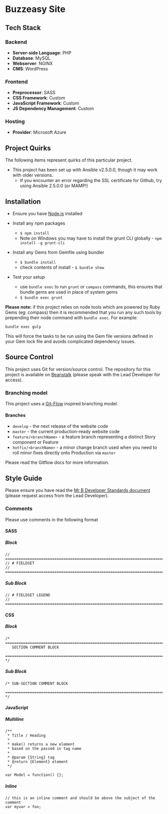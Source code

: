 # Buzzeasy Site

## Tech Stack

### Backend
* __Server-side Language__: PHP
* __Database__: MySQL
* __Webserver__: NGINX
* __CMS__: WordPress

### Frontend
* __Preprocessor__: SASS
* __CSS Framework__: Custom
* __JavaScript Framework__: Custom
* __JS Dependency Management__: Custom

### Hosting
* __Provider__: Microsoft Azure



## Project Quirks

The following items represent quirks of this particular project. 

* This project has been set up with Ansible v2.5.0.0, though it may work with older versions.
    * If you encounter an error regarding the SSL certificate for Github, try using Ansible 2.5.0.0 (or MAMP!)

## Installation

* Ensure you have [Node.js](http://nodejs.org/download/) installed
* Install any npm packages
  * `$ npm install`
  * Note on Windows you may have to install the grunt CLI globally - `npm install -g grunt-cli`

* Install any Gems from Gemfile using bundler 
  * `$ bundle install`
  * check contents of install - `$ bundle show`

* Test your setup
  * use `bundle exec` to run `grunt` or `compass` commands, this ensures that bundle gems are used in place of system gems
  * `$ bundle exec grunt`

__Please note:__ if this project relies on node tools which are powered by Ruby Gems (eg: compass) then it is recommended that you run any such tools by prepending their node command with `bundle exec`. For example:

````
bundle exec gulp
````

This will force the tasks to be run using the Gem file versions defined in your Gem lock file and avoids complicated dependency issues.



## Source Control

This project uses Git for version/source control. The repository for this project is available on [Beanstalk](https://mrbandfriends.beanstalkapp.com/buzzeasy) (please speak with the Lead Developer for access).

### Branching model

This project uses a [Git-Flow](https://www.atlassian.com/git/tutorials/comparing-workflows/gitflow-workflow/) inspired branching model. 

#### Branches 
* `develop` - the next release of the website code
* `master` - the current production-ready website code
* `feature/<branchName>` - a feature branch representing a distinct Story component or Feature
* `hotfix/<branchName>` - a minor change branch used when you need to roll minor fixes directly onto Production via `master`

Please read the Gitflow docs for more information.


## Style Guide

Please ensure you have read the [Mr B Developer Standards document](https://docs.google.com/a/mrbandfriends.co.uk/document/d/1F1a2P_TfKvzTi1heSKiZoW79z96kCPp0QGkdVx0jpUg/edit) (please request access from the Lead Developer).


### Comments

Please use comments in the following format

#### SASS

##### Block
````
// ==========================================================================
// # FIELDSET
// ==========================================================================
````

##### Sub Block
````
// # FIELDSET LEGEND
// ==========================================================================
````

#### CSS

##### Block
````
/* ==========================================================================
   SECTION COMMENT BLOCK
   ========================================================================== */
````

##### Sub Block
````
/* SUB-SECTION COMMENT BLOCK
   ========================================================================== */
````


#### JavaScript

##### Multiline
````
/**
 * Title / Heading
 * 
 * make() returns a new element
 * based on the passed in tag name
 *
 * @param {String} tag
 * @return {Element} element
 */

var Model = function() {};
````

##### Inline
````
// this is an inline comment and should be above the subject of the comment
var myvar = foo;
````



